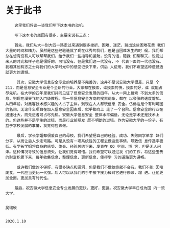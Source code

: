 # 关于此书

        这里我们将谈一谈我们写下这本书的动机。

        写下这本书的原因有很多，主要来说有三点：

        首先，我们从大一到大四一路走过来遇到很多挫折、困难、迷茫，跳出这些困难花费 我们大量的时间和精力。虽然是这些经验造就了现在优秀的我们，但是当困难发生的时 候，我们却总在想有没有人可以帮帮我们，给予我们一些指导和援助，没有的话，陪我 们聊聊天，说说过来人的时光和样子也是很好的。可惜没有。但是我们这一代没有，不 代表下面的一代也没有。我和其他有志之士将我们的大学时光中的感受记录下来，供后 人使用，我们不希望这种遗憾造就更大的遗憾。

         其次，安徽大学信息安全专业的培养是不完善的，这并不是说安徽大学很差，只是 个 211，而是信息安全专业是个全新的行业。大家都在摸索，谁摸索的快，摸索的好，谁 就能占尽先机。在大学的四年里我们共同见证了信息安全发展的四年。从大一网上搜索 不到太多的信息，到现在漫天飞的入门级教程。每一年信息安全方向的搜索词条，都在 以夸张的速度增加。从四年前，对黑客技术感兴趣的人占了主体，到现在人人都玩信息 安全。仿佛这是个有利可图的名词，无论什么项目在加入信息安全因素后，似乎都向上 走了一个台阶。信息安全的行业在迅速壮大，而先进者可占尽先机。安徽大学信息安全 整体水平偏低，无论是学术还是技术上的。但这些并不是学生的过错，而是行业前期发 展不明朗的过错。作为安徽大学的一份子，有益于学校发展的事情，我觉得应该做。

         最后，学长学姐都很爱自己的母校，我们希望把自己的经验、成功、失败同学弟学 妹们分享，从而让后人少走弯路。可是从没有一项系统性的工程去做这些事情，导致信 息传递率极低。有学长学姐将自身的感受、体会、经验总结下来，发表在 QQ 空间、博 客，但是无人问津。这种情况导致的信息流失，让我们觉得可惜。我们希望可以通过我 们的工作，将这些宝贵的财富积累下来，每年收集信息，整理信息，更新信息，使得学 习的道路更为通畅。

         或许我们做的不够好，有很多缺点和漏洞，但是我们不做始终就不会有。我们不能 因噎废食，一代应当更比一代强。后人可以从我们的手中接下接力棒对它进行修改，增 进。让他更加全面，更加具有时代性。 

        最后，祝安徽大学信息安全专业发展的更快，更好，更强。祝安徽大学早日成为国 内一流大学。

                                                                                                             吴瑞欣

                                                                                                       2020.1.10


